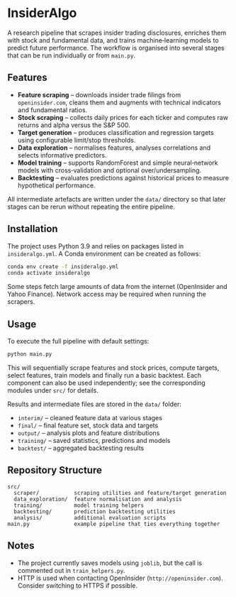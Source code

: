 # InsiderAlgo

A research pipeline that scrapes insider trading disclosures, enriches them with stock and fundamental data, and trains machine‑learning models to predict future performance.  The workflow is organised into several stages that can be run individually or from `main.py`.

## Features

- **Feature scraping** – downloads insider trade filings from `openinsider.com`, cleans them and augments with technical indicators and fundamental ratios.
- **Stock scraping** – collects daily prices for each ticker and computes raw returns and alpha versus the S&P 500.
- **Target generation** – produces classification and regression targets using configurable limit/stop thresholds.
- **Data exploration** – normalises features, analyses correlations and selects informative predictors.
- **Model training** – supports RandomForest and simple neural‑network models with cross‑validation and optional over/undersampling.
- **Backtesting** – evaluates predictions against historical prices to measure hypothetical performance.

All intermediate artefacts are written under the `data/` directory so that later stages can be rerun without repeating the entire pipeline.

## Installation

The project uses Python 3.9 and relies on packages listed in `insideralgo.yml`.  A Conda environment can be created as follows:

```bash
conda env create -f insideralgo.yml
conda activate insideralgo
```

Some steps fetch large amounts of data from the internet (OpenInsider and Yahoo Finance).  Network access may be required when running the scrapers.

## Usage

To execute the full pipeline with default settings:

```bash
python main.py
```

This will sequentially scrape features and stock prices, compute targets, select features, train models and finally run a basic backtest.  Each component can also be used independently; see the corresponding modules under `src/` for details.

Results and intermediate files are stored in the `data/` folder:

- `interim/` – cleaned feature data at various stages
- `final/` – final feature set, stock data and targets
- `output/` – analysis plots and feature distributions
- `training/` – saved statistics, predictions and models
- `backtest/` – aggregated backtesting results

## Repository Structure

```
src/
  scraper/           scraping utilities and feature/target generation
  data_exploration/  feature normalisation and analysis
  training/          model training helpers
  backtesting/       prediction backtesting utilities
  analysis/          additional evaluation scripts
main.py              example pipeline that ties everything together
```

## Notes

- The project currently saves models using `joblib`, but the call is commented out in `train_helpers.py`.
- HTTP is used when contacting OpenInsider (`http://openinsider.com`).  Consider switching to HTTPS if possible.

